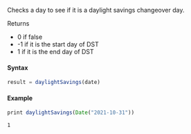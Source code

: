 Checks a day to see if it is a daylight savings changeover day.

Returns 
* 0 if false
* -1 if it is the start day of DST
* 1 if it is the end day of DST

#### Syntax
```js
result = daylightSavings(date)
```
#### Example
```js
print daylightSavings(Date("2021-10-31"))
```
```
1
```

